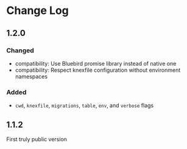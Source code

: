 # Change Log

## 1.2.0

### Changed

- compatibility: Use Bluebird promise library instead of native one
- compatibility: Respect knexfile configuration without environment namespaces

### Added

- `cwd`, `knexfile`, `migrations`, `table`, `env`, and `verbose` flags

## 1.1.2

First truly public version
